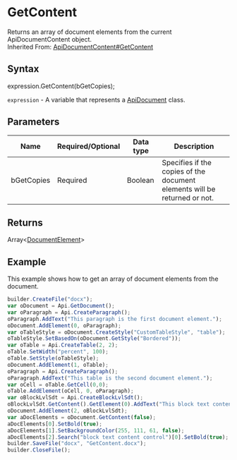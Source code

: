 # GetContent

Returns an array of document elements from the current ApiDocumentContent object.<br>Inherited From: [ApiDocumentContent#GetContent](../../ApiDocumentContent/Methods/GetContent.md)

## Syntax

expression.GetContent(bGetCopies);

`expression` - A variable that represents a [ApiDocument](../ApiDocument.md) class.

## Parameters

| **Name** | **Required/Optional** | **Data type** | **Description** |
| ------------- | ------------- | ------------- | ------------- |
| bGetCopies | Required | Boolean | Specifies if the copies of the document elements will be returned or not. |

## Returns

Array<[DocumentElement](../../../Enumerations/DocumentElement.md)>

## Example

This example shows how to get an array of document elements from the document.

```javascript
builder.CreateFile("docx");
var oDocument = Api.GetDocument();
var oParagraph = Api.CreateParagraph();
oParagraph.AddText("This paragraph is the first document element.");
oDocument.AddElement(0, oParagraph);
var oTableStyle = oDocument.CreateStyle("CustomTableStyle", "table");
oTableStyle.SetBasedOn(oDocument.GetStyle("Bordered"));
var oTable = Api.CreateTable(2, 2);
oTable.SetWidth("percent", 100);
oTable.SetStyle(oTableStyle);
oDocument.AddElement(1, oTable);
oParagraph = Api.CreateParagraph();
oParagraph.AddText("This table is the second document element.");
var oCell = oTable.GetCell(0,0);
oTable.AddElement(oCell, 0, oParagraph);
var oBlockLvlSdt = Api.CreateBlockLvlSdt();
oBlockLvlSdt.GetContent().GetElement(0).AddText("This block text content control is the third document element.");
oDocument.AddElement(2, oBlockLvlSdt);
var aDocElements = oDocument.GetContent(false);
aDocElements[0].SetBold(true);
aDocElements[1].SetBackgroundColor(255, 111, 61, false);
aDocElements[2].Search("block text content control")[0].SetBold(true);
builder.SaveFile("docx", "GetContent.docx");
builder.CloseFile();
```